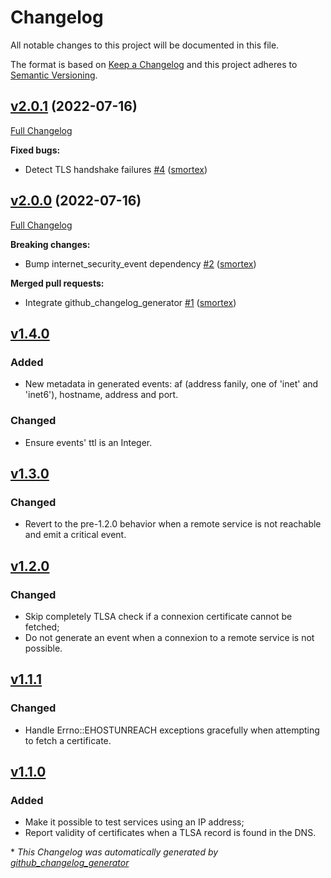 # Changelog

All notable changes to this project will be documented in this file.

The format is based on [Keep a Changelog](https://keepachangelog.com/en/1.0.0/)
and this project adheres to [Semantic Versioning](https://semver.org/spec/v2.0.0.html).

## [v2.0.1](https://github.com/smortex/tls-checker/tree/v2.0.1) (2022-07-16)

[Full Changelog](https://github.com/smortex/tls-checker/compare/v2.0.0...v2.0.1)

**Fixed bugs:**

- Detect TLS handshake failures [\#4](https://github.com/smortex/tls-checker/pull/4) ([smortex](https://github.com/smortex))

## [v2.0.0](https://github.com/smortex/tls-checker/tree/v2.0.0) (2022-07-16)

[Full Changelog](https://github.com/smortex/tls-checker/compare/v1.4.0...v2.0.0)

**Breaking changes:**

- Bump internet\_security\_event dependency [\#2](https://github.com/smortex/tls-checker/pull/2) ([smortex](https://github.com/smortex))

**Merged pull requests:**

- Integrate github\_changelog\_generator [\#1](https://github.com/smortex/tls-checker/pull/1) ([smortex](https://github.com/smortex))

## [v1.4.0]
### Added

- New metadata in generated events: af (address fanily, one of 'inet' and
  'inet6'), hostname, address and port.

### Changed

- Ensure events' ttl is an Integer.

## [v1.3.0]
### Changed

- Revert to the pre-1.2.0 behavior when a remote service is not reachable and
  emit a critical event.

## [v1.2.0]
### Changed

- Skip completely TLSA check if a connexion certificate cannot be fetched;
- Do not generate an event when a connexion to a remote service is not
  possible.

## [v1.1.1]
### Changed

- Handle Errno::EHOSTUNREACH exceptions gracefully when attempting to fetch a
  certificate.

## [v1.1.0]
### Added

- Make it possible to test services using an IP address;
- Report validity of certificates when a TLSA record is found in the DNS.

[v1.4.0]: https://github.com/smortex/tls-checker/compare/v1.3.0...v1.4.0
[v1.3.0]: https://github.com/smortex/tls-checker/compare/v1.2.0...v1.3.0
[v1.2.0]: https://github.com/smortex/tls-checker/compare/v1.1.1...v1.2.0
[v1.1.1]: https://github.com/smortex/tls-checker/compare/v1.1.0...v1.1.1
[v1.1.0]: https://github.com/smortex/tls-checker/compare/v1.0.0...v1.1.0


\* *This Changelog was automatically generated by [github_changelog_generator](https://github.com/github-changelog-generator/github-changelog-generator)*
